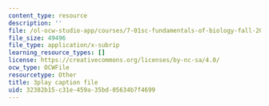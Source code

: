 ```yaml
---
content_type: resource
description: ''
file: /ol-ocw-studio-app/courses/7-01sc-fundamentals-of-biology-fall-2011/32382b15c31e459a35bd05634b7f4699_o_1dTvszV4Y.srt
file_size: 49496
file_type: application/x-subrip
learning_resource_types: []
license: https://creativecommons.org/licenses/by-nc-sa/4.0/
ocw_type: OCWFile
resourcetype: Other
title: 3play caption file
uid: 32382b15-c31e-459a-35bd-05634b7f4699
---
```

